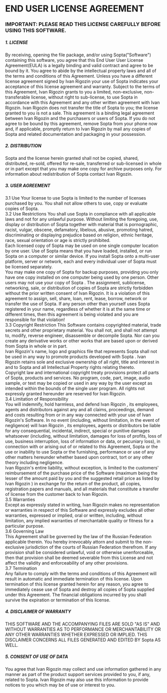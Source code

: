# END USER LICENSE AGREEMENT

### IMPORTANT: PLEASE READ THIS LICENSE CAREFULLY BEFORE USING THIS SOFTWARE.
##### 1. LICENSE
By receiving, opening the file package, and/or using Sopta("Software") containing this software, you agree that this End User User License Agreement(EULA) is a legally binding and valid contract and agree to be bound by it. You agree to abide by the intellectual property laws and all of the terms and conditions of this Agreement.
Unless you have a different license agreement signed by Ivan Rigozin your use of Sopta indicates your acceptance of this license agreement and warranty.
Subject to the terms of this Agreement, Ivan Rigozin grants to you a limited, non-exclusive, non-transferable license, without right to sub-license, to use Sopta in accordance with this Agreement and any other written agreement with Ivan Rigozin. Ivan Rigozin does not transfer the title of Sopta to you; the license granted to you is not a sale. This agreement is a binding legal agreement between Ivan Rigozin and the purchasers or users of Sopta.
If you do not agree to be bound by this agreement, remove Sopta from your phone now and, if applicable, promptly return to Ivan Rigozin by mail any copies of Sopta and related documentation and packaging in your possession.
##### 2. DISTRIBUTION
Sopta and the license herein granted shall not be copied, shared, distributed, re-sold, offered for re-sale, transferred or sub-licensed in whole or in part except that you may make one copy for archive purposes only. For information about redistribution of Sopta contact Ivan Rigozin.
##### 3. USER AGREEMENT
3.1 Use
Your license to use Sopta is limited to the number of licenses purchased by you. You shall not allow others to use, copy or evaluate copies of Sopta.  
3.2 Use Restrictions
You shall use Sopta in compliance with all applicable laws and not for any unlawful purpose. Without limiting the foregoing, use, display or distribution of Sopta together with material that is pornographic, racist, vulgar, obscene, defamatory, libelous, abusive, promoting hatred, discriminating or displaying prejudice based on religion, ethnic heritage, race, sexual orientation or age is strictly prohibited.  
Each licensed copy of Sopta may be used on one single computer location by one user. Use of Sopta means that you have loaded, installed, or run Sopta on a computer or similar device. If you install Sopta onto a multi-user platform, server or network, each and every individual user of Sopta must be licensed separately.  
You may make one copy of Sopta for backup purposes, providing you only have one copy installed on one computer being used by one person. Other users may not use your copy of Sopta . The assignment, sublicense, networking, sale, or distribution of copies of Sopta are strictly forbidden without the prior written consent of Ivan Rigozin. It is a violation of this agreement to assign, sell, share, loan, rent, lease, borrow, network or transfer the use of Sopta. If any person other than yourself uses Sopta registered in your name, regardless of whether it is at the same time or different times, then this agreement is being violated and you are responsible for that violation!  
3.3 Copyright Restriction
This Software contains copyrighted material, trade secrets and other proprietary material. You shall not, and shall not attempt to, modify, reverse engineer, disassemble or decompile Sopta. Nor can you create any derivative works or other works that are based upon or derived from Sopta in whole or in part.  
Ivan Rigozin's name, logo and graphics file that represents Sopta shall not be used in any way to promote products developed with Sopta . Ivan Rigozin retains sole and exclusive ownership of all right, title and interest in and to Sopta and all Intellectual Property rights relating thereto.  
Copyright law and international copyright treaty provisions protect all parts of Sopta, products and services. No program, code, part, image, audio sample, or text may be copied or used in any way by the user except as intended within the bounds of the single user program. All rights not expressly granted hereunder are reserved for Ivan Rigozin.  
3.4 Limitation of Responsibility  
You will indemnify, hold harmless, and defend Ivan Rigozin , its employees, agents and distributors against any and all claims, proceedings, demand and costs resulting from or in any way connected with your use of Ivan Rigozin's Software.
In no event (including, without limitation, in the event of negligence) will Ivan Rigozin , its employees, agents or distributors be liable for any consequential, incidental, indirect, special or punitive damages whatsoever (including, without limitation, damages for loss of profits, loss of use, business interruption, loss of information or data, or pecuniary loss), in connection with or arising out of or related to this Agreement, Sopta or the use or inability to use Sopta or the furnishing, performance or use of any other matters hereunder whether based upon contract, tort or any other theory including negligence.  
Ivan Rigozin's entire liability, without exception, is limited to the customers' reimbursement of the purchase price of the Software (maximum being the lesser of the amount paid by you and the suggested retail price as listed by Ivan Rigozin ) in exchange for the return of the product, all copies, registration papers and manuals, and all materials that constitute a transfer of license from the customer back to Ivan Rigozin.  
3.5 Warranties  
Except as expressly stated in writing, Ivan Rigozin makes no representation or warranties in respect of this Software and expressly excludes all other warranties, expressed or implied, oral or written, including, without limitation, any implied warranties of merchantable quality or fitness for a particular purpose.  
3.6 Governing Law  
This Agreement shall be governed by the law of the Russian Federation applicable therein. You hereby irrevocably attorn and submit to the non-exclusive jurisdiction of the courts of Russian Federation therefrom. If any provision shall be considered unlawful, void or otherwise unenforceable, then that provision shall be deemed severable from this License and not affect the validity and enforceability of any other provisions.  
3.7 Termination  
Any failure to comply with the terms and conditions of this Agreement will result in automatic and immediate termination of this license. Upon termination of this license granted herein for any reason, you agree to immediately cease use of Sopta and destroy all copies of Sopta supplied under this Agreement. The financial obligations incurred by you shall survive the expiration or termination of this license.  
##### 4. DISCLAIMER OF WARRANTY  
THIS SOFTWARE AND THE ACCOMPANYING FILES ARE SOLD "AS IS" AND WITHOUT WARRANTIES AS TO PERFORMANCE OR MERCHANTABILITY OR ANY OTHER WARRANTIES WHETHER EXPRESSED OR IMPLIED. THIS DISCLAIMER CONCERNS ALL FILES GENERATED AND EDITED BY Sopta AS WELL.  
##### 5. CONSENT OF USE OF DATA  
You agree that Ivan Rigozin may collect and use information gathered in any manner as part of the product support services provided to you, if any, related to Sopta. Ivan Rigozin may also use this information to provide notices to you which may be of use or interest to you.  
